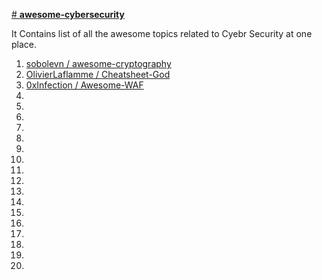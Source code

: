 [# **awesome-cybersecurity**](https://github.com/YouGameRr/awesome-cybersecurity/edit/main/README.md)

It Contains list of all the awesome topics related to Cyebr Security at one place.

1.  [ sobolevn / awesome-cryptography ](https://github.com/sobolevn/awesome-cryptography) <br />
2.  [ OlivierLaflamme / Cheatsheet-God ](https://github.com/OlivierLaflamme/Cheatsheet-God) <br />
3.  [ 0xInfection /
Awesome-WAF ](https://github.com/0xInfection/Awesome-WAF) <br />
4.  []() <br />
5.  []() <br />
6.  []() <br />
7.  []() <br />
8.  []() <br />
9.  []() <br />
10. []() <br />
11. []() <br />
12. []() <br />
13. []() <br />
14. []() <br />
15. []() <br />
16. []() <br />
17. []() <br />
18. []() <br />
19. []() <br />
20. []() <br />

